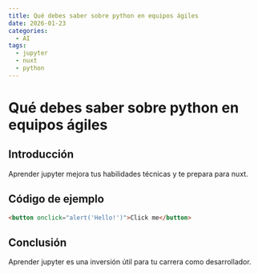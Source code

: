 ```yaml
---
title: Qué debes saber sobre python en equipos ágiles
date: 2026-01-23
categories:
  - AI
tags:
  - jupyter
  - nuxt
  - python
---
```


# Qué debes saber sobre python en equipos ágiles

## Introducción

Aprender jupyter mejora tus habilidades técnicas y te prepara para nuxt.

## Código de ejemplo

```html
<button onclick="alert('Hello!')">Click me</button>
```

## Conclusión

Aprender jupyter es una inversión útil para tu carrera como desarrollador.